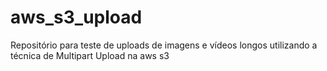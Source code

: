 # aws_s3_upload
Repositório para teste de uploads de imagens e vídeos longos utilizando a técnica de Multipart Upload na aws s3 
